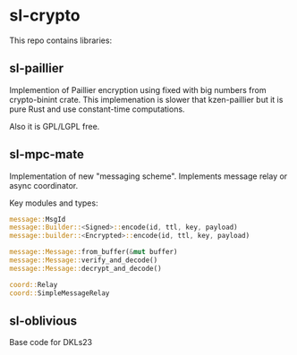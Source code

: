 # sl-crypto

This repo contains libraries:

## sl-paillier

Implemention of Paillier encryption using fixed with big numbers
from crypto-binint crate. This implemenation is slower that kzen-paillier
but it is pure Rust and use constant-time computations.

Also it is GPL/LGPL free.

## sl-mpc-mate

Implementation of new "messaging scheme". Implements message relay or
async coordinator.

Key modules and types:

```rust
message::MsgId
message::Builder::<Signed>::encode(id, ttl, key, payload)
message::builder::<Encrypted>::encode(id, ttl, key, payload)

message::Message::from_buffer(&mut buffer)
message::Message::verify_and_decode()
message::Message::decrypt_and_decode()

coord::Relay
coord::SimpleMessageRelay
```

## sl-oblivious

Base code for DKLs23
